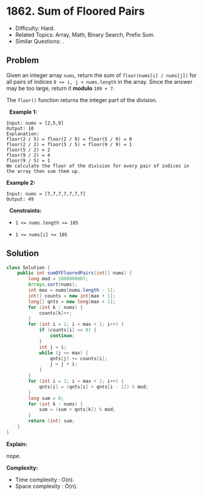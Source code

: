 # 1862. Sum of Floored Pairs

- Difficulty: Hard.
- Related Topics: Array, Math, Binary Search, Prefix Sum.
- Similar Questions: .

## Problem

Given an integer array ```nums```, return the sum of ```floor(nums[i] / nums[j])``` for all pairs of indices ```0 <= i, j < nums.length``` in the array. Since the answer may be too large, return it **modulo** ```109 + 7```.

The ```floor()``` function returns the integer part of the division.

 
**Example 1:**

```
Input: nums = [2,5,9]
Output: 10
Explanation:
floor(2 / 5) = floor(2 / 9) = floor(5 / 9) = 0
floor(2 / 2) = floor(5 / 5) = floor(9 / 9) = 1
floor(5 / 2) = 2
floor(9 / 2) = 4
floor(9 / 5) = 1
We calculate the floor of the division for every pair of indices in the array then sum them up.
```

**Example 2:**

```
Input: nums = [7,7,7,7,7,7,7]
Output: 49
```

 
**Constraints:**


	
- ```1 <= nums.length <= 105```
	
- ```1 <= nums[i] <= 105```



## Solution

```java
class Solution {
    public int sumOfFlooredPairs(int[] nums) {
        long mod = 1000000007;
        Arrays.sort(nums);
        int max = nums[nums.length - 1];
        int[] counts = new int[max + 1];
        long[] qnts = new long[max + 1];
        for (int k : nums) {
            counts[k]++;
        }
        for (int i = 1; i < max + 1; i++) {
            if (counts[i] == 0) {
                continue;
            }
            int j = i;
            while (j <= max) {
                qnts[j] += counts[i];
                j = j + i;
            }
        }
        for (int i = 1; i < max + 1; i++) {
            qnts[i] = (qnts[i] + qnts[i - 1]) % mod;
        }
        long sum = 0;
        for (int k : nums) {
            sum = (sum + qnts[k]) % mod;
        }
        return (int) sum;
    }
}
```

**Explain:**

nope.

**Complexity:**

* Time complexity : O(n).
* Space complexity : O(n).
